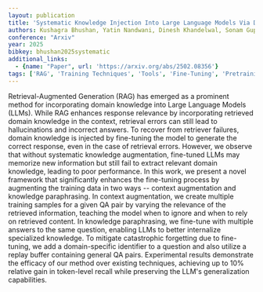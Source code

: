 ```yaml
---
layout: publication
title: 'Systematic Knowledge Injection Into Large Language Models Via Diverse Augmentation For Domain-specific RAG'
authors: Kushagra Bhushan, Yatin Nandwani, Dinesh Khandelwal, Sonam Gupta, Gaurav Pandey, Dinesh Raghu, Sachindra Joshi
conference: "Arxiv"
year: 2025
bibkey: bhushan2025systematic
additional_links:
  - {name: "Paper", url: 'https://arxiv.org/abs/2502.08356'}
tags: ['RAG', 'Training Techniques', 'Tools', 'Fine-Tuning', 'Pretraining Methods']
---
```

Retrieval-Augmented Generation (RAG) has emerged as a prominent method for
incorporating domain knowledge into Large Language Models (LLMs). While RAG
enhances response relevance by incorporating retrieved domain knowledge in the
context, retrieval errors can still lead to hallucinations and incorrect
answers. To recover from retriever failures, domain knowledge is injected by
fine-tuning the model to generate the correct response, even in the case of
retrieval errors. However, we observe that without systematic knowledge
augmentation, fine-tuned LLMs may memorize new information but still fail to
extract relevant domain knowledge, leading to poor performance. In this work,
we present a novel framework that significantly enhances the fine-tuning
process by augmenting the training data in two ways -- context augmentation and
knowledge paraphrasing. In context augmentation, we create multiple training
samples for a given QA pair by varying the relevance of the retrieved
information, teaching the model when to ignore and when to rely on retrieved
content. In knowledge paraphrasing, we fine-tune with multiple answers to the
same question, enabling LLMs to better internalize specialized knowledge. To
mitigate catastrophic forgetting due to fine-tuning, we add a domain-specific
identifier to a question and also utilize a replay buffer containing general QA
pairs. Experimental results demonstrate the efficacy of our method over
existing techniques, achieving up to 10% relative gain in token-level recall
while preserving the LLM's generalization capabilities.
